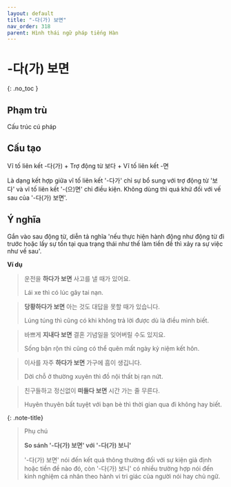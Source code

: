 ```yaml
---
layout: default
title: "-다(가) 보면"
nav_order: 318
parent: Hình thái ngữ pháp tiếng Hàn
---
```


# -다(가) 보면
{: .no_toc }

## Phạm trù

Cấu trúc cú pháp

## Cấu tạo

Vĩ tố liên kết -다(가) + Trợ động từ 보다 + Vĩ tố liên kết -면

Là dạng kết hợp giữa vĩ tố liên kết '-다가' chỉ sự bổ sung với trợ động từ '보다' và vĩ tố liên kết '-(으)면' chỉ điều kiện. Không dùng thì quá khứ đối với vế sau của '-다(가) 보면'.

## Ý nghĩa

Gắn vào sau động từ, diễn tả nghĩa 'nếu thực hiện hành động như động từ đi trước hoặc lấy sự tồn tại qua trạng thái như thế làm tiền đề thì xảy ra sự việc như vế sau'.

**Ví dụ**

> 운전을 **하다가 보면** 사고를 낼 때가 있어요.
>
> Lái xe thì có lúc gây tai nạn.

> **당황하다가 보면** 아는 것도 대답을 못할 때가 있습니다.
>
> Lúng túng thì cũng có khi không trả lời được dù là điều mình biết.

> 바쁘게 **지내다 보면** 결혼 기념일을 잊어버릴 수도 있지요.
>
> Sống bận rộn thì cũng có thể quên mất ngày kỷ niệm kết hôn.

> 이사를 자주 **하다가 보면** 가구에 흠이 생깁니다.
>
> Dời chỗ ở thường xuyên thì đồ nội thất bị rạn nứt.

> 친구들하고 정신없이 **떠들다 보면** 시간 가는 줄 무른다.
>
> Huyên thuyên bất tuyệt với bạn bè thì thời gian qua đi không hay biết.

{: .note-title}
> Phụ chú
>
> **So sánh '-다(가) 보면' với '-다(가) 보니'**
>
> '-다(가) 보면' nói đến kết quả thông thường đối với sự kiện giả định hoặc tiền đề nào đó, còn '-다(가) 보니' có nhiều trường hợp nói đến kinh nghiệm cá nhân theo hành vi tri giác của người nói hay chủ ngữ.